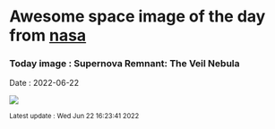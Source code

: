 
# Awesome space image of the day from [nasa](https://api.nasa.gov/)

### Today image : Supernova Remnant: The Veil Nebula

Date : 2022-06-22


![](https://apod.nasa.gov/apod/image/2206/Veil_Stocks_1080.jpg)

<small>Latest update : Wed Jun 22 16:23:41 2022</small>


